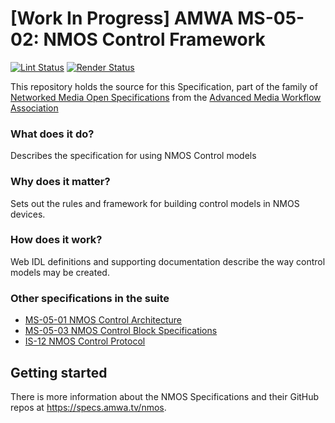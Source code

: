 # \[Work In Progress\] AMWA MS-05-02: NMOS Control Framework

[![Lint Status](https://github.com/AMWA-TV/ms-05-02/workflows/Lint/badge.svg)](https://github.com/AMWA-TV/ms-05-02/actions?query=workflow%3ALint)
[![Render Status](https://github.com/AMWA-TV/ms-05-02/workflows/Render/badge.svg)](https://github.com/AMWA-TV/ms-05-02/actions?query=workflow%3ARender)

This repository holds the source for this Specification, part of the family of [Networked Media Open Specifications](https://specs.amwa.tv/nmos) from the [Advanced Media Workflow Association](https://amwa.tv)

<!-- INTRO-START -->

### What does it do?

Describes the specification for using NMOS Control models

### Why does it matter?

Sets out the rules and framework for building control models in NMOS devices.

### How does it work?

Web IDL definitions and supporting documentation describe the way control models may be created.

### Other specifications in the suite

- [MS-05-01 NMOS Control Architecture](https://specs.amwa.tv/ms-05-01)
- [MS-05-03 NMOS Control Block Specifications](https://specs.amwa.tv/ms-05-03)
- [IS-12 NMOS Control Protocol](https://specs.amwa.tv/is-12)

<!-- INTRO-END -->

## Getting started

There is more information about the NMOS Specifications and their GitHub repos at <https://specs.amwa.tv/nmos>.
